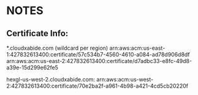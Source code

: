 # NOTES

## Certificate Info:
*.cloudxabide.com  (wildcard per region)
arn:aws:acm:us-east-1:427832613400:certificate/57c534b7-4560-4610-a084-ad78d906d8df   
arn:aws:acm:us-east-2:427832613400:certificate/d7adbc33-e8fc-49d8-a39e-15d299e62fe5  

hexgl-us-west-2.cloudxabide.com: arn:aws:acm:us-west-2:427832613400:certificate/70e2ba2f-a961-4b98-a421-4cd5cb20220f
